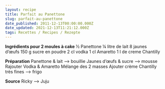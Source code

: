 ```yaml
---
layout: recipe
title: Parfait au Panettone
slug: parfait-au-panettone
date_published: 2011-12-13T00:00:00.000Z
date_updated: 2021-12-13T11:21:12.000Z
tags: Recettes / Recipes / Rezepte
---
```


**Ingrédients pour 2 moules à cake**
½ Panettone
¼ litre de lait
8 jaunes d’œufs
150 g sucre en poudre
2 cl vodka
1 cl Amaretto
1 l de creme Chantilly

**Préparation**
Panettone & lait --> bouillie
Jaunes d’œufs & sucre --> mousse
Rajouter Vodka & Amaretto
Mélange des 2 masses
Ajouter crème Chantilly très fines
--> frigo

**Source** Ricky --> Juju
